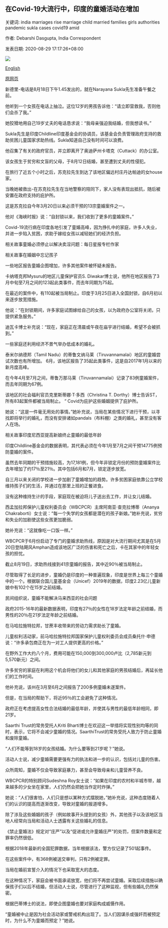 ## 在Covid-19大流行中，印度的童婚活动在增加

关键词: india marriages rise marriage child married families girls authorities pandemic sukla cases covid19 amid

作者: Debarshi Dasgupta, India Correspondent

发表日期: 2020-08-29 17:17:26+08:00

![](https://www.straitstimes.com/sites/default/files/styles/x_large/public/articles/2020/08/29/tl-childmarriage-a-290820.jpg?itok=wlDDA-TB)

[English](Child%20marriages%20on%20the%20rise%20in%20India%20amid%20the%20Covid-19%20pandemic.md)

[原网页](https://www.straitstimes.com/asia/south-asia/child-marriages-on-the-rise-in-india-amid-the-covid-19-pandemic)

新德里-电话是8月18日下午1.45发出的，就在Narayana Sukla先生准备午餐之前。

他听到一个女孩在电话上抽泣。这位12岁的男孩告诉他：“请立即营救我，否则他们会杀了我。”

她狡猾地用自己19岁丈夫的电话恳求说：“我母亲强迫我结婚，但我想读书。”

Sukla先生是印度Childline印度基金会的协调员，该基金会负责管理政府支持的救助贫困儿童国家求助热线。Sukla知道自己没有时间可以浪费。

他召集了有关的政府官员，并立即离开了奥迪萨州卡塔克（Cuttack）的办公室。

该女孩生于贫穷和文盲的父母，于8月12日结婚，甚至遭到丈夫的性侵犯。

在旅行了近五个小时之后，苏克拉先生到达了该地区偏远村庄丹达帕迪的女house家。

当晚她被救出-在苏克拉先生在当地警察的陪同下，家人没有表现出抵抗，随后被安置在政府支持的庇护所。

这是苏克拉自今年3月20日以来必须干预的13宗童婚案件之一。

他对《海峡时报》说：“自封锁以来，我们收到了更多的童婚案件。”

Covid-19流行病在印度各地引发了童婚高峰，因为挣扎中的家庭，许多人失业，并进一步陷入贫困，求助于嫁给女孩以减轻她们的经济负担。

相关故事童婚必须停止以解决卖淫问题：每日星报专栏作家

相关故事在婚姻中忘记孩子

一些地区报告童婚企图增加，许多其他案件被怀疑未报告。

卡纳塔克邦Mysuru的地区儿童保护官员S. Diwakar博士说，他所在地区报告了3月中旬至7月之间的123起此类事件，而去年同期为75起。

在最近的案件中，有110起被当局制止。印度于3月25日进入全国封锁，自6月初以来逐步放宽措施。

他说：“在封锁期间，许多家庭试图嫁给自己的女孩，以为政府办公室将关闭，只提供紧急服务。”

迪瓦卡博士补充说：“现在，家庭正在清晨或午夜在庙宇进行结婚，希望不会被抓到。”

一些家庭还利用经济不景气举办低成本的婚礼。

泰米尔纳德邦（Tamil Nadu）的蒂鲁文纳马莱（Tiruvannamalai）地区的童婚尝试次数也有所增加。 6月，该地区报告了35起此类事件，这是自2017年1月以来的新月度高峰。

在今年4月至7月之间，蒂鲁万那马莱（Tiruvannamalai）记录了83例童婚案件，而去年同期为67例。

该地区的社会福利官员克里斯蒂娜·T·多西（Christina T. Dorthy）博士告诉ST，所有83起案件都被当局制止。 “ Covid为庇护这些婚姻提供了庇护所。

她说：“这是一件毫无用处的事情。”她补充说，当局在某些情况下进行干预，以寻找即将举行的婚礼，而没有安排诸如pandals（布料棚）之类的婚礼，甚至没有客人在场。

相关故事印度尼西亚提高新娘终止童婚的最低年龄

印度Childline基金会的数据表明，其代表必须在今年1月至7月之间干预14775例预防童婚的案件。

虽然去年同期的干预措施较高，为17,181例，但今年非锁定月份的预防童婚案件比去年增加了约17％至21％。其中包括6月和7月，锁定逐步放宽。

自三月以来关闭的学校进一步加剧了童婚增加的趋势。许多贫困家庭依靠公立学校维持孩子们的生活，并通过在那里上班的正餐进食。

没有这种维持生计的手段，家庭现在被迫将儿子送出去工作，并让女儿结婚。

西孟加拉邦保护儿童权利委员会（WBCPCR）主席阿南亚·查克拉博蒂（Ananya Chakraborti）女士说：“每一个失学的女孩都是潜在的孩子新娘。”她补充说，贫穷和失业的加剧使这些女孩更加脆弱。

她补充说：“这就像吃一口饭一样。”

WBCPCR于6月份启动了专门的童婚求助热线，原因是对大流行期间尤其是在5月20日登陆飓风Amphan造成该地区广泛的伤害和死亡之后，卡在其家中的年轻女孩的担忧。

截止8月19日，求助热线接到41宗童婚的报告，其中近90％被当局制止。

尽管取得了长足的进步，童婚仍是印度的一种普遍现象，印度是世界上每三个童婚中的一个。根据联合国儿童基金会（Unicef）2019年的数据，印度2.23亿儿童新娘中有102个在15岁之前结婚。

民间组织说，童婚不能解决马来西亚的社会问题

政府2015-16年的最新数据表明，印度有27％的女性在18岁法定年龄之前结婚，而男性的20％在21岁法定年龄之前结婚。

在马哈拉施特拉邦，甘蔗丰收带来的劳动力需求助长了童婚。

儿童权利活动家，前马哈拉施特拉邦国家保护儿童权利委员会成员桑托什·申德说：“许多承包商正在为一对工人提供更高的价格。”

在野外工作大约八个月，费用可能在150,000到300,000卢比（2,785新元到5,570新元）之间。

许多贫穷的家庭在利用这个机会将他们的女儿和其他家庭的男孩结婚后，再延长他们的工作时间。

他补充说，该州在3月至6月之间报告了200多例童婚未遂案件。

但是，在当局的帮助下，将近95％的工会避免了这种情况。

政府正在考虑提高女性合法结婚的最低年龄，并使其与男性的最低年龄相同，即21岁。

Saarthi Trust的常务受托人Kriti Bharti博士在欢迎这一举措将实现性别均等的同时，表示，它将不会减少童婚的情况。SaarthiTrust的常务受托人致力于防止童婚和废除童婚。

“人们不能等到18岁的女孩结婚。为什么要等到21岁呢？”她说。

活动人士说，减少童婚需要更强有力的执法和进一步的认识，包括对儿童的伤害。

众所周知，童婚不仅会导致家庭暴力，甚至会导致母亲和儿童营养不良。

WBCPCR的特别顾问Sudeshna Roy女士说：“如果在印度的农村和半城市带，越来越多的少女坐在家里，人们仍然会把她当作定时炸弹。”

她说：“人们很害怕，人们只是想以某种方式摆脱她，”她补充说，这种态度随着人们的认识的提高而逐渐改变，导致对童婚的报道增多。

除了涉及这些婚姻的孩子（例如故事开头提到的女孩）外，其他孩子以及该地区当地人经常向当局和活动人士透露有关这些婚礼的信息。

《禁止童婚法》规定对“庄严”以及“促进或允许童婚庄严”的处罚，但案件数量和定罪率仍然很低。

根据2018年最新的全国犯罪数据，当年根据该法，警方仅记录了501起事件。

在这些案件中，有368例被送交审判，只有2例被定罪。

当局在婚前宣誓介入的情况下也采取宽大的态度。

在这种情况下，家庭会被书面承诺放宽，他们将不再尝试童婚。采取后续措施以确保孩子们以后不结婚，但活动人士说，尽管进行了这种监视，但有些婚礼仍然保密。

根据巴蒂博士的说法，即使企图童婚也要对家庭构成威慑作用。

“童婚被中止是因为社会活动家或警戒机构出现了。当人们因谋杀或强奸而被预定时，为什么不为童婚而预定？”她说。